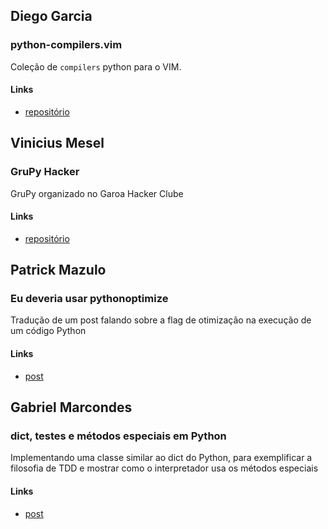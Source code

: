 ## Diego Garcia
### python-compilers.vim
Coleção de `compilers` python para o VIM.
#### Links
* [repositório](https://github.com/drgarcia1986/python-compilers.vim)

## Vinicius Mesel
### GruPy Hacker
GruPy organizado no Garoa Hacker Clube
#### Links
* [repositório](https://github.com/grupy-sp/encontros/blob/master/2016/2016-07-garoa.md)


## Patrick Mazulo
### Eu deveria usar pythonoptimize
Tradução de um post falando sobre a flag de otimização na execução de um código Python
#### Links
* [post](http://blog.dunderlabs.com/eu-deveria-usar-pythonoptimize.html)


## Gabriel Marcondes
### dict, testes e métodos especiais em Python
Implementando uma classe similar ao dict do Python, para exemplificar a filosofia de TDD e mostrar como o interpretador usa os métodos especiais
#### Links
* [post](http://ggmarcondes.com/assets/posts/20160720.html)

